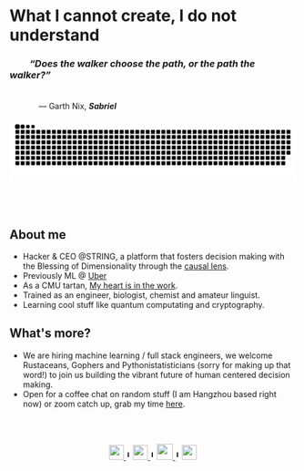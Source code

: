 # What I cannot create, I do not understand

### &nbsp;&nbsp;&nbsp;&nbsp;&nbsp;&nbsp;&nbsp;&nbsp; *“Does the walker choose the path, or the path the walker?”* <br></br> 
&nbsp;&nbsp;&nbsp;&nbsp;&nbsp;&nbsp;&nbsp;&nbsp;&nbsp;&nbsp;&nbsp;&nbsp; ― Garth Nix, __*Sabriel*__

<div align="center"> 
    <img src="https://raw.githubusercontent.com/tonyabracadabra/tonyabracadabra/output/ocean.svg">
</div>

<br></br>

## About me
- Hacker & CEO @STRING, a platform that fosters decision making with the Blessing of Dimensionality through the [causal lens](http://proceedings.mlr.press/v6/pearl10a/pearl10a.pdf).
- Previously ML @ [Uber](https://www.uber.com/us/en/marketplace/)
- As a CMU tartan, [My heart is in the work](https://www.cmu.edu/about/today-we-work/).
- Trained as an engineer, biologist, chemist and amateur linguist.
- Learning cool stuff like quantum computating and cryptography.

## What's more?
- We are hiring machine learning / full stack engineers, we welcome Rustaceans, Gophers and Pythonistatisticians (sorry for making up that word!) to join us building the vibrant future of human centered decision making.
- Open for a coffee chat on random stuff (I am Hangzhou based right now) or zoom catch up, grab my time [here](https://calendly.com/tongxupeng-cpu/30).

<br></br>

<div align='center'>
<a href='https://www.linkedin.com/in/tonytongxupeng/'>
    <img width="26" height="26" src="https://img.icons8.com/metro/26/000000/linkedin.png"/>
</a>
 ╹
<a href='https://www.zhihu.com/people/tonyabracadabra'>
    <img width="26" height="26" src="https://user-images.githubusercontent.com/6690727/178393219-b94cec59-975c-41c9-bf4e-ef5b72e17c96.svg"/>
</a>
 ╹
 <a href='https://user-images.githubusercontent.com/6690727/178397264-3111fe90-423c-4e71-abbc-bfbafea84bcc.png'>
    <img width="28" height="28" src="https://user-images.githubusercontent.com/6690727/178393820-fe22707d-6550-45aa-b0b8-38537b611132.svg"/>
</a>
 ╹
<a href='mailto:siaawypcl@mozmail.com'>
    <img width="26" height="26" src="https://user-images.githubusercontent.com/6690727/178398219-c71ac8cf-957e-4b4a-b3e2-158fb5a33e8b.svg"/>
</a>

</div>
